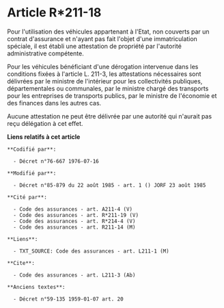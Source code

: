 # Article R*211-18

Pour l'utilisation des véhicules appartenant à l'Etat, non couverts par un contrat d'assurance et n'ayant pas fait l'objet
d'une immatriculation spéciale, il est établi une attestation de propriété par l'autorité administrative compétente.

Pour les véhicules bénéficiant d'une dérogation intervenue dans les conditions fixées à l'article L. 211-3, les attestations
nécessaires sont délivrées par le ministre de l'intérieur pour les collectivités publiques, départementales ou communales,
par le ministre chargé des transports pour les entreprises de transports publics, par le ministre de l'économie et des
finances dans les autres cas.

Aucune attestation ne peut être délivrée par une autorité qui n'aurait pas reçu délégation à cet effet.

**Liens relatifs à cet article**

	**Codifié par**:

	  - Décret n°76-667 1976-07-16

	**Modifié par**:

	  - Décret n°85-879 du 22 août 1985 - art. 1 () JORF 23 août 1985

	**Cité par**:

	  - Code des assurances - art. A211-4 (V)
	  - Code des assurances - art. R*211-19 (V)
	  - Code des assurances - art. R*214-4 (V)
	  - Code des assurances - art. R211-14 (M)

	**Liens**:

	  - TXT_SOURCE: Code des assurances - art. L211-1 (M)

	**Cite**:

	  - Code des assurances - art. L211-3 (Ab)

	**Anciens textes**:

	  - Décret n°59-135 1959-01-07 art. 20
